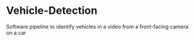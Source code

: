 # Vehicle-Detection
Software pipeline to identify vehicles in a video from a front-facing camera on a car
